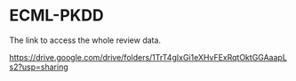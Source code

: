 # ECML-PKDD

The link to access the whole review data. 

https://drive.google.com/drive/folders/1TrT4gIxGi1eXHvFExRqtOktGGAaapLs2?usp=sharing
